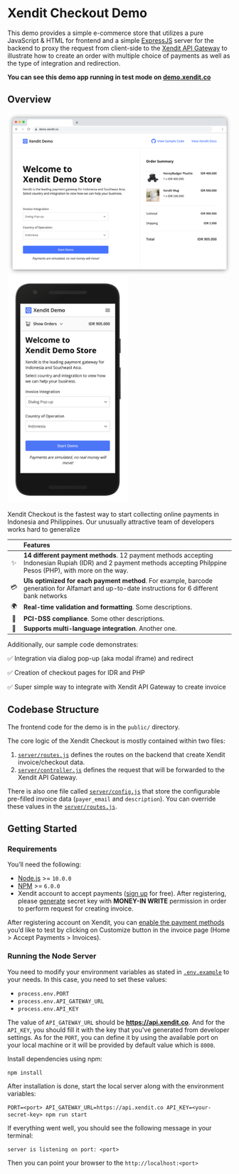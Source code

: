 # Xendit Checkout Demo

This demo provides a simple e-commerce store that utilizes a pure JavaScript & HTML for frontend and a simple [ExpressJS](https://expressjs.com/) server for the backend to proxy the request from client-side to the [Xendit API Gateway](https://developers.xendit.co/api-reference/#invoices) to illustrate how to create an order with multiple choice of payments as well as the type of integration and redirection. 

**You can see this demo app running in test mode on [demo.xendit.co](https://demo.xendit.co)**

## Overview

<img src="public/images/screenshots/demo-desktop.png" alt="Demo on Google Chrome" width="610"><img src="public/images/screenshots/demo-mobile.png" alt="Demo on Safari iPhone X" width="272">

Xendit Checkout is the fastest way to start collecting online payments in Indonesia and Philippines. Our unusually attractive team of developers works hard to generalize

|     | Features
:---: | :---
✨ | **14 different payment methods**. 12 payment methods accepting Indonesian Rupiah (IDR) and 2 payment methods accepting Philppine Pesos (PHP), with more on the way. 
💳 | **UIs optimized for each payment method**. For example, barcode generation for Alfamart and up-to-date instructions for 6 different bank networks
🌍 | **Real-time validation and formatting**. Some descriptions. 
🔐 | **PCI-DSS compliance**. Some other descriptions.
🎩 | **Supports multi-language integration**. Another one.

Additionally, our sample code demonstrates:

✅ Integration via dialog pop-up (aka modal iframe) and redirect

✅ Creation of checkout pages for IDR and PHP

✅ Super simple way to integrate with Xendit API Gateway to create invoice


## Codebase Structure

The frontend code for the demo is in the `public/` directory.

The core logic of the Xendit Checkout is mostly contained within two files:

1.  [`server/routes.js`](server/routes.js) defines the routes on the backend that create Xendit invoice/checkout data.
2.  [`server/controller.js`](server/controller.js) defines the request that will be forwarded to the Xendit API Gateway.

There is also one file called [`server/config.js`](server/config.js) that store the configurable pre-filled invoice data (`payer_email` and `description`). You can override these values in the [`server/routes.js`](server/routes.js).

## Getting Started

### Requirements

You’ll need the following:

- [Node.js](https://nodejs.org) >= `10.0.0`
- [NPM](https://npmjs.org) >= `6.0.0`
- Xendit account to accept payments ([sign up](https://dashboard.xendit.co/register/1) for free). After registering, please [generate](https://dashboard.xendit.co/settings/developers#api-keys) secret key with **MONEY-IN WRITE** permission in order to perform request for creating invoice. 

After registering account on Xendit, you can [enable the payment methods](https://dashboard.xendit.co/invoices) you’d like to test by clicking on Customize button in the invoice page (Home > Accept Payments > Invoices).

### Running the Node Server

You need to modify your environment variables as stated in [`.env.example`](.env.example) to your needs. In this case, you need to set these values: 

- `process.env.PORT`
- `process.env.API_GATEWAY_URL`
- `process.env.API_KEY`

The value of `API_GATEWAY_URL` should be **https://api.xendit.co**. And for the `API_KEY`, you should fill it with the key that you've generated from developer settings. As for the `PORT`, you can define it by using the available port on your local machine or it will be provided by default value which is `8000`.

Install dependencies using npm:

    npm install

After installation is done, start the local server along with the environment variables:

    PORT=<port> API_GATEWAY_URL=https://api.xendit.co API_KEY=<your-secret-key> npm run start

If everything went well, you should see the following message in your terminal:

    server is listening on port: <port>

Then you can point your browser to the `http://localhost:<port>`